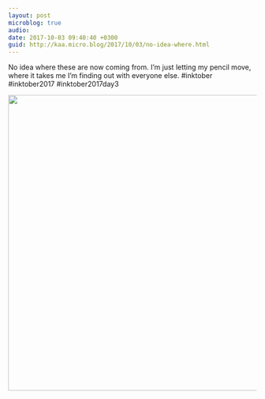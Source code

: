 ```yaml
---
layout: post
microblog: true
audio: 
date: 2017-10-03 09:40:40 +0300
guid: http://kaa.micro.blog/2017/10/03/no-idea-where.html
---
```

No idea where these are now coming from. I’m just letting my pencil move, where it takes me I’m finding out with everyone else. #inktober #inktober2017 #inktober2017day3

<img src="http://www.kaa.bz/uploads/2018/2ed82374c1.jpg" width="600" height="600" />
